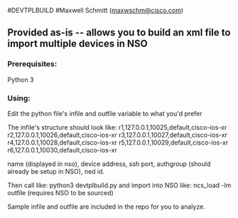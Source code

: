 #DEVTPLBUILD
#Maxwell Schmitt (maxwschm@cisco.com)


## Provided as-is -- allows you to build an xml file to import multiple devices in NSO


### Prerequisites:
Python 3


### Using:
Edit the python file's infile and outfile variable to what you'd prefer

The infile's structure should look like:
r1,127.0.0.1,10025,default,cisco-ios-xr
r2,127.0.0.1,10026,default,cisco-ios-xr
r3,127.0.0.1,10027,default,cisco-ios-xr
r4,127.0.0.1,10028,default,cisco-ios-xr
r5,127.0.0.1,10029,default,cisco-ios-xr
r6,127.0.0.1,10030,default,cisco-ios-xr

name (displayed in nso), device address, ssh port, authgroup (should already be setup in NSO), ned id.

Then call like:
python3 devtplbuild.py
and import into NSO like:
ncs_load -lm outfile (requires NSO to be sourced)


Sample infile and outfile are included in the repo for you to analyze.
